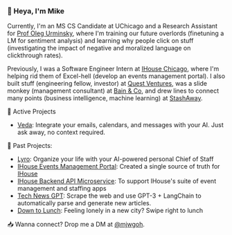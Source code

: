 ### 👋 Heya, I'm Mike

Currently, I'm an MS CS Candidate at UChicago and a Research Assistant for [Prof Oleg Urminsky](https://www.chicagobooth.edu/faculty/directory/u/oleg-urminsky), where I'm training our future overlords (finetuning a LM for sentiment analysis) and learning why people click on stuff (investigating the impact of negative and moralized language on clickthrough rates). 

Previously, I was a Software Engineer Intern at [IHouse Chicago](https://ihouse.uchicago.edu), where I'm helping rid them of Excel-hell (develop an events management portal). I also built stuff (engineering fellow, investor) at [Quest Ventures](https://www.questventures.com), was a slide monkey (management consultant) at [Bain & Co](http://bain.com), and drew lines to connect many points (business intelligence, machine learning) at [StashAway](http://stashaway.com).

🌱 Active Projects
- [Veda](https://www.heyveda.com): Integrate your emails, calendars, and messages with your AI. Just ask away, no context required.

📜 Past Projects:
- [Lyro](http://trylyro.com): Organize your life with your AI-powered personal Chief of Staff
- [IHouse Events Management Portal](https://ihouse-frontend.vercel.app/): Created a single source of truth for [IHouse](https://ihouse.uchicago.edu)
- [IHouse Backend API Microservice]((https://github.com/mjwgoh/ihouse-backend-sanitized)): To support IHouse's suite of event management and staffing apps
- [Tech News GPT](https://github.com/mjwgoh/tech-news-gpt): Scrape the web and use GPT-3 + LangChain to automatically parse and generate new articles.
- [Down to Lunch](https://github.com/mjwgoh/Down-to-Lunch): Feeling lonely in a new city? Swipe right to lunch

📥 Wanna connect? Drop me a DM at [@mjwgoh](https://twitter.com/mjwgoh).
